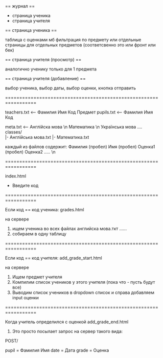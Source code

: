 == журнал == 

- страница ученика
- страница учителя

== страница ученика ==

таблица с оценками
мб фильтрация по предмету или отдельные страницы для отдельных предметов (соответсвенно это или фронт или бек)

== страница учителя (просмотр) ==

аналогично ученику только для 1 предмета

== страница учителя (добавление) ==

выбор ученика, выбор даты, выбор оценки, кнопка отправить



=================================================================

teachers.txt   <-- Фамилия Имя Код Предмет
pupils.txt     <-- Фамилия Имя Код

meta.txt      <-- Англійска мова \n Математика \n Українська мова ....
classes/     
  |-  Англійська мова.txt
  |-  Математика.txt

каждый из файлов содержит:
 Фамилия (пробел) Имя (пробел) Оценка1 (пробел) Оценка2 ..... \n

=================================================================

index.html
- Введите код

=================================================================

Если код == код ученика:
grades.html

на сервере
1. ищем ученика во всех файлах английска мова.ткт ......
2. собираем в одну таблицу

=================================================================

Если код == код учителя:
add_grade_start.html

на сервере
1. Ищем предмет учителя
2. Компилим список учеников у этого учителя (пока что - пусть будут все)
3. Выводим список учеников в dropdown список и справа добавляем input оценки

=================================================================

Когда учитель определился с оценкой
add_grade_end.html

1. Это просто посылает запрос на сервер такого вида:

POST/

pupil = Фамилия Имя
date = Дата
grade = Оценка
